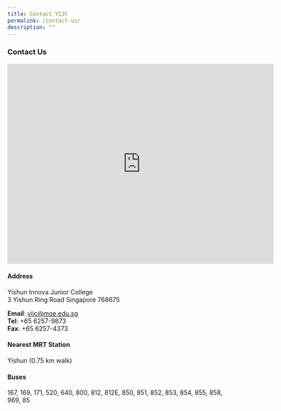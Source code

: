 ```yaml
---
title: Contact YIJC
permalink: /contact-us/
description: ""
---
```

### **Contact Us**

<iframe loading="lazy" allowfullscreen="" style="border:0;" height="450" width="600" src="https://www.google.com/maps/embed?pb=!1m18!1m12!1m3!1d3988.584022897525!2d103.82891681475417!3d1.4252208989605775!2m3!1f0!2f0!3f0!3m2!1i1024!2i768!4f13.1!3m3!1m2!1s0x31da1473d0ca87af%3A0x71ef54e9161ced2e!2sYishun%20Innova%20Junior%20College!5e0!3m2!1sen!2ssg!4v1675247524431!5m2!1sen!2ssg"></iframe>

#### **Address**
Yishun Innova Junior College<br>
3 Yishun Ring Road Singapore 768675

**Email**: [yijc@moe.edu.sg](mailto:yijc@moe.edu.sg)<br>
**Tel**: +65 6257-9873<br>
**Fax**: +65 6257-4373

#### **Nearest MRT Station**
Yishun (0.75 km walk)

#### **Buses**
167, 169, 171, 520, 640, 800, 812, 812E, 850, 851, 852, 853, 854, 855, 858, 969, 85